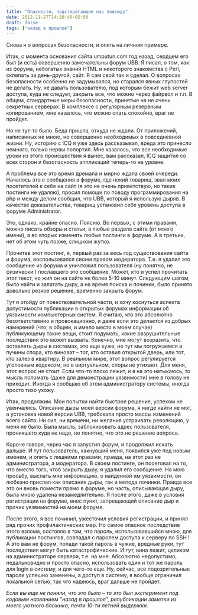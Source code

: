 ```yaml
---
title: "Опасности, подстерегающие нас повсюду"
date: 2012-11-27T14:20:40-05:00
draft: false
tags: ["назад в прошлое"]
---
```


Снова я о вопросах безопасности, и опять на личном примере.

Итак, с момента основания сайта umputun.com год назад, сердцем его был (и есть) совершенно замечательны форум UBB. Я писал, о том, как из форума, небогатых знаний HTML и некоторого знакомства с Perl, склепать за день-другой, сайт. Я сам свой так и сделал. О вопросах безопасности особенно не задумывался, но старался явных глупостей не делать. Ну, не давать пользователю, под которым бежит web server доступа, куда не следует, закрыть все, что можно через файрвол и т.п. В общем, стандартные меры безопасности, принятые на не очень секретных серверах. В комплексе с регулярным резервным копированием, мне казалось, что можно спать спокойно, враг не пройдет.

Но не тут-то было. Беда пришла, откуда не ждали. От приложений, написанных не мною, но совершенно необходимых в повседневной жизни. Ну, историю с ICQ я уже здесь рассказывал, вреда это принесло немного, только нервы попортил. Мне казалось, что все необходимые уроки из этого происшествия я вынес, вам рассказал, ICQ защитил со всех сторон и безопасность аппликаций теперь-то на уровне.

А проблема все это время дремала и мирно ждала своей очереди. Началось это с сообщения в форуме, где некий товарищ, звал моих посетителей к себе на сайт (я это не очень приветствую, но такие постинги не удаляю), просил помощи по поводу программирования на php и между делом сообщил, что UBB, который я использую дыряв. В качестве доказательства, товарищ установил себе уровень доступа в форуме Administrator.

Это, однако, крайне опасно. Поясню. Во первых, с этими правами, можно писать обзоры и статьи, в любые раздела сайта (от моего имени), а во вторых изменять любые постинги в форуме. А в третьих, нет об этом чуть позже, слишком жутко.

Прочитав этот постинг, я, первый раз за весь год существования сайта и форума, воспользовался своим правом модератора. Т.е. я удалил это сообщение из форума и уничтожил пользователя (ну понятно, не физически ) пославшего это сообщение. Может, кто и успел прочитать этот текст, но жил он на сайте не более 5-10 минут. Следующим шагом, было найти и залатать дыру, а на время поиска и починки, было принято довольно резкое решение, временно закрыть форум.

Тут я отойду от повествовательной части, и хочу коснуться аспекта допустимости публикации в открытых форумах информации об уязвимости компьютерных систем. Я считаю, что это абсолютно безответственно и провокационно, и даже если это делается из добрых намерений (что, в общем, и имело место в моем случае) публикующему такие вещи, стоит подумать, какие разрушительные последствия это может вызвать. Конечно, мне могут возразить, что оставлять дыры в системах, это еще хуже, но тут мы погружаемся в пучины спора, кто виноват – тот, кто оставил открытой дверь, или тот, кто залез в квартиру. В реальном мире, этот вопрос регулируется уголовным кодексом, но в виртуальном, споры не утихают. Для меня, этот вопрос не стоит. Если что-то плохо лежит, и я на это натыкаюсь, то мысль поломать (даже для демонстрации уязвимости) мне в голову не приходит. Иногда я сообщаю об этом администратору системы, иногда просто тихо ухожу.

Итак, продолжим. Мои попытки найти быстрое решение, успехом не увенчались. Описание дыры моей версии форума, я нигде найти не мог, а установка новой версии UBB, требовала просто массы изменений всего сайта. Ни сил, ни времени, ни желания устраивать революцию, у меня не было. Была мысль, заблокировать адрес пользователя, проникшего куда не надо, но понятно, что это не решение вопроса.

Короче говоря, через час я запустил форум, и продолжил искать дальше. И тут пользователь, хакнувший меня, появился уже под новым именем, и опять с лишними правами, правда, на этот раз не администратора, а модератора. В своем постинге, он посетовал на то, что вместо того, чтоб закрыть дыру, я удалил его сообщение. На мою просьбу, выслать мне информацию, о найденной им уязвимости, он любезно прислал как описание дыры, так и метода починки. Правда все это он вновь помести прямо в форуме, но часть, описывающая дыру, была мною удалена незамедлительно. Я после этого, даже в условия регистрации на форуме, внес пункт, запрещающий описание дыр и прочих уязвимостей на моем форуме.

После этого, я все починил, ужесточил условия регистрации, и принял ряд прочих профилактических мер. Но самое опасное последствие этого взлома, состояло в том, что пароль, использовавшийся мною, для публикации постингов, совпадал с паролем доступа к серверу по SSH ! А это вам не форум, попади такой пароль в чужие, вредные руки, тут последствия могут быть катастрофические. И тут, вина лежит, целиком на администраторе сервера, т.е. на мне. Абсолютно недопустимо, недальновидно и просто опасно, использовать один и тот же пароль для login в систему, и для чего-то еще. Ну, сейчас, все подозрительные пароли успешно заменены, а доступ в систему, я вообще ограничил локальной сетью, так что надеюсь, враг дальше не пройдет.


_Если вы еще не поняли, что это было – то это был эксперимент под кодовым названием "назад в прошлое", републикации заметки из моего уютного бложика, почти 10-ти летней выдержки._
